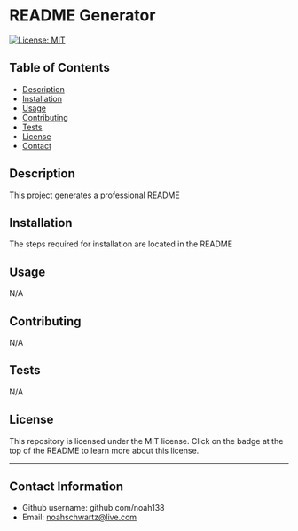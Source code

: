
  # README Generator
  [![License: MIT](https://img.shields.io/badge/License-MIT-blue.svg)](https://opensource.org/licenses/MIT)

  ## Table of Contents
  - [Description](#Description)
  - [Installation](#Installation)
  - [Usage](#Usage)
  - [Contributing](#Contributing)
  - [Tests](#Tests)
  - [License](#License)
  - [Contact](#Contact)

  ## Description

  This project generates a professional README
  
  ## Installation

  The steps required for installation are located in the README
    
  ## Usage

  N/A
  
  ## Contributing
  
  N/A

  ## Tests

  N/A
  
  ## License

  This repository is licensed under the MIT license.
  Click on the badge at the top of the README to learn more about this license.
    
  ---
  
  ## Contact Information
  * Github username: github.com/noah138
  * Email: noahschwartz@live.com
  